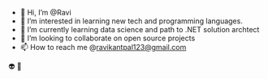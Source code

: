 - 👋 Hi, I’m @Ravi
- 👀 I’m interested in learning new tech and programming languages.
- 🌱 I’m currently learning data science and path to .NET solution archtect
- 💞️ I’m looking to collaborate on open source projects 
- 📫 How to reach me @ravikantpal123@gmail.com

👽 👻 
